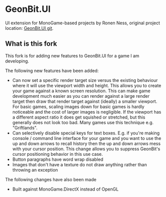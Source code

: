 # GeonBit.UI

UI extension for MonoGame-based projects by Ronen Ness, original project location: [GeonBit.UI git](https://github.com/RonenNess/GeonBit.UI).

## What is this fork

This fork is for adding new features to GeonBit.UI for a game I am developing.

The following new features have been added:

- Can now set a specific render target size versus the existing behaviour where it will use the viewport width and height.  This allows you to create your game against a known screen resolution.  This can make game development much easier as you can render against a large render target then draw that render target against (ideally) a smaller viewport.  For basic games, scaling images down for basic games is hardly noticeable and the cost of larger images is negligible.  If the viewport has a different aspect ratio it does get squished or stretched, but this generally does not look too bad.  Many games use this technique e.g. "Griftlands".
- Can selectively disable special keys for text boxes.  E.g. if you're making console / command line interface for your game and you want to use the up and down arrows to recall history then the up and down arrows mess with your cursor position.  This change allows you to suppress GeonBit's cursor positioning behavior in this use case.
- Button paragraphs have word wrap disabled
- Images that don't have a texture do not draw anything rather than throwing an exception

The following changes have also been made
- Built against MonoGame.DirectX instead of OpenGL
